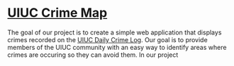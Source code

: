 <h1><a href="https://uiuchackathontestapp2021.herokuapp.com/"> UIUC Crime Map</a> </h1>
The goal of our project is to create a simple web application that displays crimes recorded on the <a href="https://police.illinois.edu/crime-reporting/daily-crime-log/">UIUC Daily Crime Log</a>. Our goal is to provide members of the UIUC community with an easy way to identify areas where crimes are occuring so they can avoid them.  
In our project
